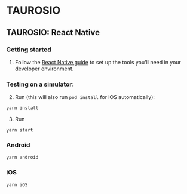 # TAUROSIO

## TAUROSIO: React Native

### Getting started

1. Follow the [React Native guide](https://facebook.github.io/react-native/docs/getting-started.html) to set up the tools you'll need in your developer environment.

### Testing on a simulator:


2. Run (this will also run `pod install` for iOS automatically):

```
yarn install
```

3. Run

```
yarn start
```

### Android

```
yarn android
```

### iOS

```
yarn iOS
```
